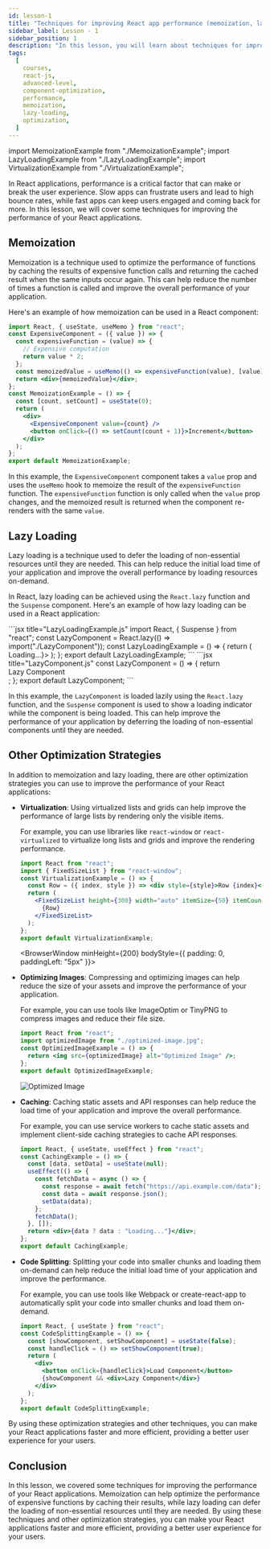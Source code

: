 ```yaml
---
id: lesson-1
title: "Techniques for improving React app performance (memoization, lazy loading)"
sidebar_label: Lesson - 1
sidebar_position: 1
description: "In this lesson, you will learn about techniques for improving the performance of your React applications. We will cover memoization, lazy loading, and other optimization strategies that can help make your apps faster and more efficient."
tags:
  [
    courses,
    react-js,
    advanced-level,
    component-optimization,
    performance,
    memoization,
    lazy-loading,
    optimization,
  ]
---
```


import MemoizationExample from "./MemoizationExample";
import LazyLoadingExample from "./LazyLoadingExample";
import VirtualizationExample from "./VirtualizationExample";

In React applications, performance is a critical factor that can make or break the user experience. Slow apps can frustrate users and lead to high bounce rates, while fast apps can keep users engaged and coming back for more. In this lesson, we will cover some techniques for improving the performance of your React applications.

## Memoization

Memoization is a technique used to optimize the performance of functions by caching the results of expensive function calls and returning the cached result when the same inputs occur again. This can help reduce the number of times a function is called and improve the overall performance of your application.

Here's an example of how memoization can be used in a React component:

```jsx title="MemoizationExample.js"
import React, { useState, useMemo } from "react";
const ExpensiveComponent = ({ value }) => {
  const expensiveFunction = (value) => {
    // Expensive computation
    return value * 2;
  };
  const memoizedValue = useMemo(() => expensiveFunction(value), [value]);
  return <div>{memoizedValue}</div>;
};
const MemoizationExample = () => {
  const [count, setCount] = useState(0);
  return (
    <div>
      <ExpensiveComponent value={count} />
      <button onClick={() => setCount(count + 1)}>Increment</button>
    </div>
  );
};
export default MemoizationExample;
```

<BrowserWindow minHeight={200}>
  <MemoizationExample />
</BrowserWindow>

In this example, the `ExpensiveComponent` component takes a `value` prop and uses the `useMemo` hook to memoize the result of the `expensiveFunction` function. The `expensiveFunction` function is only called when the `value` prop changes, and the memoized result is returned when the component re-renders with the same `value`.

## Lazy Loading

Lazy loading is a technique used to defer the loading of non-essential resources until they are needed. This can help reduce the initial load time of your application and improve the overall performance by loading resources on-demand.

In React, lazy loading can be achieved using the `React.lazy` function and the `Suspense` component. Here's an example of how lazy loading can be used in a React application:

<Tabs>
 <TabItem value="LazyLoadingExample" label="LazyLoadingExample.js">
  ```jsx title="LazyLoadingExample.js"
  import React, { Suspense } from "react";
  const LazyComponent = React.lazy(() => import("./LazyComponent"));
  const LazyLoadingExample = () => {
    return (
      <Suspense fallback={<div>Loading...</div>}>
       <LazyComponent />
     </Suspense>
    );
  };
  export default LazyLoadingExample;
  ``` 
 </TabItem>
 <TabItem value="LazyComponent" label="LazyComponent.js">
  ```jsx title="LazyComponent.js"
  const LazyComponent = () => {
    return <div>Lazy Component</div>;
  };
  export default LazyComponent;
  ``` 
 </TabItem>
</Tabs>

<BrowserWindow minHeight={200}>
  <LazyLoadingExample />
</BrowserWindow>

In this example, the `LazyComponent` is loaded lazily using the `React.lazy` function, and the `Suspense` component is used to show a loading indicator while the component is being loaded. This can help improve the performance of your application by deferring the loading of non-essential components until they are needed.

## Other Optimization Strategies

In addition to memoization and lazy loading, there are other optimization strategies you can use to improve the performance of your React applications:

- **Virtualization**: Using virtualized lists and grids can help improve the performance of large lists by rendering only the visible items.

  For example, you can use libraries like `react-window` or `react-virtualized` to virtualize long lists and grids and improve the rendering performance.

  ```jsx title="VirtualizationExample.js"
  import React from "react";
  import { FixedSizeList } from "react-window";
  const VirtualizationExample = () => {
    const Row = ({ index, style }) => <div style={style}>Row {index}</div>;
    return (
      <FixedSizeList height={300} width="auto" itemSize={50} itemCount={50}>
        {Row}
      </FixedSizeList>
    );
  };
  export default VirtualizationExample;
  ```

  <BrowserWindow minHeight={200} bodyStyle={{ padding: 0, paddingLeft: "5px" }}>
  <VirtualizationExample />
  </BrowserWindow>

- **Optimizing Images**: Compressing and optimizing images can help reduce the size of your assets and improve the performance of your application.

  For example, you can use tools like ImageOptim or TinyPNG to compress images and reduce their file size.

  ```jsx title="OptimizedImageExample.js"
  import React from "react";
  import optimizedImage from "./optimized-image.jpg";
  const OptimizedImageExample = () => {
    return <img src={optimizedImage} alt="Optimized Image" />;
  };
  export default OptimizedImageExample;
  ```

  <BrowserWindow>
    <img src="/code-harbor-hub/img/svg/logic.svg" alt="Optimized Image" />
  </BrowserWindow>

- **Caching**: Caching static assets and API responses can help reduce the load time of your application and improve the overall performance.

  For example, you can use service workers to cache static assets and implement client-side caching strategies to cache API responses.

  ```jsx title="CachingExample.js"
  import React, { useState, useEffect } from "react";
  const CachingExample = () => {
    const [data, setData] = useState(null);
    useEffect(() => {
      const fetchData = async () => {
        const response = await fetch("https://api.example.com/data");
        const data = await response.json();
        setData(data);
      };
      fetchData();
    }, []);
    return <div>{data ? data : "Loading..."}</div>;
  };
  export default CachingExample;
  ```

- **Code Splitting**: Splitting your code into smaller chunks and loading them on-demand can help reduce the initial load time of your application and improve the performance.

  For example, you can use tools like Webpack or create-react-app to automatically split your code into smaller chunks and load them on-demand.

  ```jsx title="CodeSplittingExample.js"
  import React, { useState } from "react";
  const CodeSplittingExample = () => {
    const [showComponent, setShowComponent] = useState(false);
    const handleClick = () => setShowComponent(true);
    return (
      <div>
        <button onClick={handleClick}>Load Component</button>
        {showComponent && <div>Lazy Component</div>}
      </div>
    );
  };
  export default CodeSplittingExample;
  ```

By using these optimization strategies and other techniques, you can make your React applications faster and more efficient, providing a better user experience for your users.

## Conclusion

In this lesson, we covered some techniques for improving the performance of your React applications. Memoization can help optimize the performance of expensive functions by caching their results, while lazy loading can defer the loading of non-essential resources until they are needed. By using these techniques and other optimization strategies, you can make your React applications faster and more efficient, providing a better user experience for your users.
